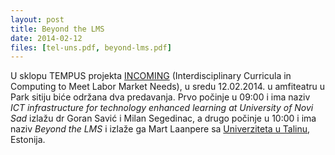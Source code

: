 ```yaml
---
layout: post
title: Beyond the LMS
date: 2014-02-12
files: [tel-uns.pdf, beyond-lms.pdf]
---
```


U sklopu TEMPUS projekta [INCOMING](http://tempus-incoming.eu/) (Interdisciplinary Curricula in Computing to Meet Labor Market Needs), u sredu 12.02.2014. u amfiteatru u Park sitiju biće održana dva predavanja. Prvo počinje u 09:00 i ima naziv *ICT infrastructure for technology enhanced learning at University of Novi Sad* izlažu dr Goran Savić i Milan Segedinac, a drugo počinje u 10:00 i ima naziv *Beyond the LMS* i izlaže ga Mart Laanpere sa [Univerziteta u Talinu](http://www.tlu.ee), Estonija.
